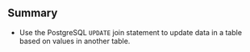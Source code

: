 ## Summary

- Use the PostgreSQL `UPDATE` join statement to update data in a table based on values in another table.